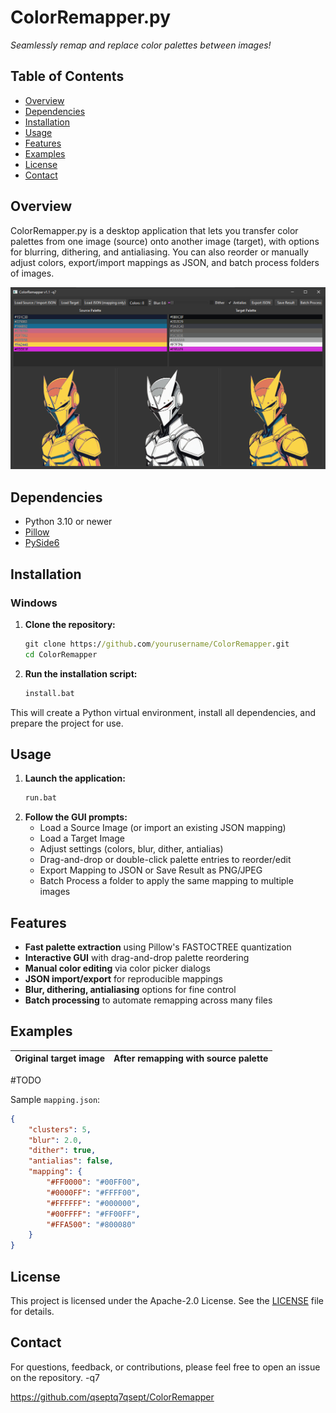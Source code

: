 # ColorRemapper.py

_Seamlessly remap and replace color palettes between images!_

## Table of Contents

- [Overview](#overview)
- [Dependencies](#dependencies)
- [Installation](#installation)
- [Usage](#usage)
- [Features](#features)
- [Examples](#examples)
- [License](#license)
- [Contact](#contact)

## Overview

ColorRemapper.py is a desktop application that lets you transfer color palettes from one image (source) onto another image (target), with options for blurring, dithering, and antialiasing. You can also reorder or manually adjust colors, export/import mappings as JSON, and batch process folders of images.

![Interface Screenshot](screenshot/CM_Screenshot.png)

## Dependencies

- Python 3.10 or newer
- [Pillow](https://pypi.org/project/Pillow/)
- [PySide6](https://pypi.org/project/PySide6/)

## Installation

### Windows

1. **Clone the repository:**
   ```bat
   git clone https://github.com/yourusername/ColorRemapper.git
   cd ColorRemapper
   ```
2. **Run the installation script:**  
   ```bat
   install.bat
   ```

This will create a Python virtual environment, install all dependencies, and prepare the project for use.

## Usage

1. **Launch the application:**  
   ```bat
   run.bat
   ```
2. **Follow the GUI prompts:**
   - Load a Source Image (or import an existing JSON mapping)
   - Load a Target Image
   - Adjust settings (colors, blur, dither, antialias)
   - Drag-and-drop or double-click palette entries to reorder/edit
   - Export Mapping to JSON or Save Result as PNG/JPEG
   - Batch Process a folder to apply the same mapping to multiple images

## Features

- **Fast palette extraction** using Pillow's FASTOCTREE quantization
- **Interactive GUI** with drag-and-drop palette reordering
- **Manual color editing** via color picker dialogs
- **JSON import/export** for reproducible mappings
- **Blur, dithering, antialiasing** options for fine control
- **Batch processing** to automate remapping across many files

## Examples

Original target image | After remapping with source palette
:----------------------:|:-------------------------------:
#TODO

Sample `mapping.json`:
```json
{
    "clusters": 5,
    "blur": 2.0,
    "dither": true,
    "antialias": false,
    "mapping": {
        "#FF0000": "#00FF00",
        "#0000FF": "#FFFF00",
        "#FFFFFF": "#000000",
        "#00FFFF": "#FF00FF",
        "#FFA500": "#800080"
    }
}
```

## License

This project is licensed under the Apache-2.0 License. See the [LICENSE](LICENSE) file for details.

## Contact

For questions, feedback, or contributions, please feel free to open an issue on the repository. -q7

https://github.com/qseptq7qsept/ColorRemapper

